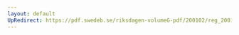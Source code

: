 ```yaml
---
layout: default
UpRedirect: https://pdf.swedeb.se/riksdagen-volumeG-pdf/200102/reg_200102/reg_200102_0285.pdf
---
```

